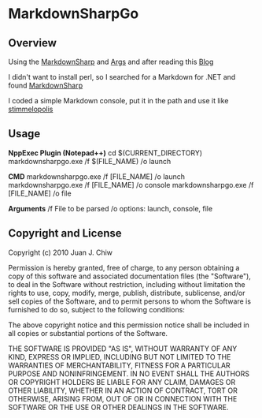 # MarkdownSharpGo

## Overview

Using the [MarkdownSharp][1]  and [Args][2] and after reading this 
[Blog][3]

I didn't want to install perl, so I searched for a Markdown for .NET and found [MarkdownSharp][1]

I coded a simple Markdown console, put it in the path and use it like [stimmelopolis][3]

## Usage

**NppExec Plugin (Notepad++)**
	cd $(CURRENT_DIRECTORY)
	markdownsharpgo.exe /f $(FILE_NAME) /o launch
	
**CMD**
	markdownsharpgo.exe /f [FILE_NAME] /o launch
	markdownsharpgo.exe /f [FILE_NAME] /o console
	markdownsharpgo.exe /f [FILE_NAME] /o file
	
**Arguments**
	/f File to be parsed
	/o options: launch, console, file


[1]: http://code.google.com/p/markdownsharp/
[2]: https://github.com/littlebits/args
[3]: http://www.stimmelopolis.com/blog/2010/02/16/markdown-in-notepad-2/
	
## Copyright and License

Copyright (c) 2010 Juan J. Chiw

Permission is hereby granted, free of charge, to any person obtaining a copy
of this software and associated documentation files (the "Software"), to deal
in the Software without restriction, including without limitation the rights
to use, copy, modify, merge, publish, distribute, sublicense, and/or sell
copies of the Software, and to permit persons to whom the Software is
furnished to do so, subject to the following conditions:

The above copyright notice and this permission notice shall be included in
all copies or substantial portions of the Software.

THE SOFTWARE IS PROVIDED "AS IS", WITHOUT WARRANTY OF ANY KIND, EXPRESS OR
IMPLIED, INCLUDING BUT NOT LIMITED TO THE WARRANTIES OF MERCHANTABILITY,
FITNESS FOR A PARTICULAR PURPOSE AND NONINFRINGEMENT. IN NO EVENT SHALL THE
AUTHORS OR COPYRIGHT HOLDERS BE LIABLE FOR ANY CLAIM, DAMAGES OR OTHER
LIABILITY, WHETHER IN AN ACTION OF CONTRACT, TORT OR OTHERWISE, ARISING FROM,
OUT OF OR IN CONNECTION WITH THE SOFTWARE OR THE USE OR OTHER DEALINGS IN
THE SOFTWARE.